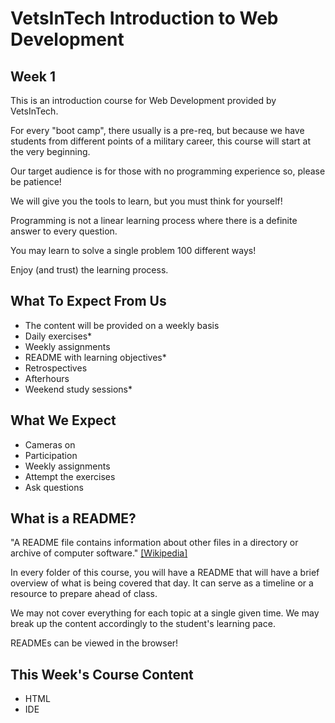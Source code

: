 # VetsInTech Introduction to Web Development

## Week 1

This is an introduction course for Web Development provided by VetsInTech.

For every "boot camp", there usually is a pre-req, but because we have students from different points of a military career, this course will start at the very beginning.

Our target audience is for those with no programming experience so, please be patience!

We will give you the tools to learn, but you must think for yourself!

Programming is not a linear learning process where there is a definite answer to every question.

You may learn to solve a single problem 100 different ways!

Enjoy (and trust) the learning process.

## What To Expect From Us
- The content will be provided on a weekly basis
- Daily exercises*
- Weekly assignments
- README with learning objectives*
- Retrospectives
- Afterhours
- Weekend study sessions*

## What We Expect
- Cameras on
- Participation
- Weekly assignments
- Attempt the exercises
- Ask questions

## What is a README?
"A README file contains information about other files in a directory or archive of computer software." [[Wikipedia]](https://en.wikipedia.org/wiki/README)

In every folder of this course, you will have a README that will have a brief overview of what is being covered that day. It can serve as a timeline or a resource to prepare ahead of class.

We may not cover everything for each topic at a single given time. We may break up the content accordingly to the student's learning pace.

READMEs can be viewed in the browser!

## This Week's Course Content
- HTML
- IDE